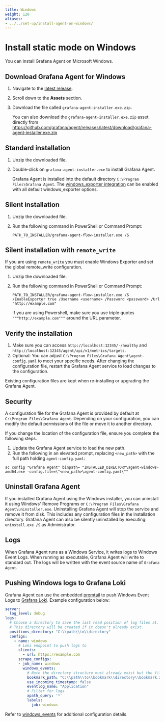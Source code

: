 ```yaml
---
title: Windows
weight: 120
aliases:
- ../../set-up/install-agent-on-windows/
---
```


# Install static mode on Windows

You can install Grafana Agent on Microsoft Windows.

## Download Grafana Agent for Windows

1. Navigate to the [latest release](https://github.com/grafana/agent/releases).
1. Scroll down to the **Assets** section.
1. Download the file called `grafana-agent-installer.exe.zip`.

   You can also download the `grafana-agent-installer.exe.zip` asset directly from https://github.com/grafana/agent/releases/latest/download/grafana-agent-installer.exe.zip

## Standard installation

1. Unzip the downloaded file.
1. Double-click on `grafana-agent-installer.exe` to install Grafana Agent.

   Grafana Agent is installed into the default directory `C:\Program Files\Grafana Agent`.
   The [windows_exporter integration](https://grafana.com/docs/agent/latest/static/configuration/integrations/windows-exporter-config) can be enabled with all default windows_exporter options.

## Silent installation

1. Unzip the downloaded file.
1. Run the following command in PowerShell or Command Prompt:

   ```shell
   PATH_TO_INSTALLER/grafana-agent-flow-installer.exe /S
   ```
## Silent installation with `remote_write`

If you are using `remote_write` you must enable Windows Exporter and set the global remote_write configuration. 

1. Unzip the downloaded file.
1. Run the following command in PowerShell or Command Prompt:

   ```shell
   PATH_TO_INSTALLER/grafana-agent-flow-installer.exe /S /EnableExporter true /Username <username> /Password <password> /Url "http://example.com"
   ```

   If you are using Powershell, make sure you use triple quotes `"""http://example.com"""` around the URL parameter.

## Verify the installation

1. Make sure you can access `http://localhost:12345/-/healthy` and `http://localhost:12345/agent/api/v1/metrics/targets`.
1. Optional: You can adjust `C:\Program Files\Grafana Agent\agent-config.yaml` to meet your specific needs. After changing the configuration file, restart the Grafana Agent service to load changes to the configuration.

Existing configuration files are kept when re-installing or upgrading the Grafana Agent.

## Security

A configuration file for the Grafana Agent is provided by default at `C:\Program Files\Grafana Agent`. Depending on your configuration, you can modify the default permissions of the file or move it to another directory.

If you change the location of the configuration file, ensure you complete the following steps.

1. Update the Grafana Agent service to load the new path.
1. Run the following in an elevated prompt, replacing `<new_path>` with the full path holding `agent-config.yaml`:

```shell
sc config "Grafana Agent" binpath= "INSTALLED_DIRECTORY\agent-windows-amd64.exe -config.file=\"<new_path>\agent-config.yaml\""
```

## Uninstall Grafana Agent

If you installed Grafana Agent using the Windows installer, you can uninstall it using Windows' Remove Programs or `C:\Program Files\Grafana Agent\uninstaller.exe`.
Uninstalling Grafana Agent will stop the service and remove it from disk. This includes any configuration files in the installation directory.
Grafana Agent can also be silently uninstalled by executing `uninstall.exe /S` as Administrator.

## Logs

When Grafana Agent runs as a Windows Service, it writes logs to Windows Event Logs. When running as executable, Grafana Agent will write to standard out. The logs will be written with the event source name of `Grafana Agent`.

## Pushing Windows logs to Grafana Loki

Grafana Agent can use the embedded [promtail](https://grafana.com/docs/loki/latest/clients/promtail/) to push Windows Event Logs to [Grafana Loki](https://github.com/grafana/loki). Example configuration below:

```yaml
server:
  log_level: debug
logs:
  # Choose a directory to save the last read position of log files at.
  # This directory will be created if it doesn't already exist.
  positions_directory: "C:\\path\\to\\directory"
  configs:
    - name: windows
      # Loki endpoint to push logs to
      clients:
        - url: https://example.com
      scrape_configs:
      - job_name: windows
        windows_events:
          # Note the directory structure must already exist but the file will be created on demand
          bookmark_path: "C:\\path\\to\\bookmark\\directory\\bookmark.xml"
          use_incoming_timestamp: false
          eventlog_name: "Application"
          # Filter for logs
          xpath_query: '*'
          labels:
            job: windows
```

Refer to [windows_events](https://grafana.com/docs/loki/latest/clients/promtail/configuration/#windows_events) for additional configuration details.

